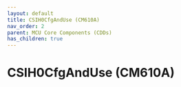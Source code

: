 ```yaml
---
layout: default
title: CSIH0CfgAndUse (CM610A)
nav_order: 2
parent: MCU Core Components (CDDs)
has_children: true
---
```

# CSIH0CfgAndUse (CM610A)
